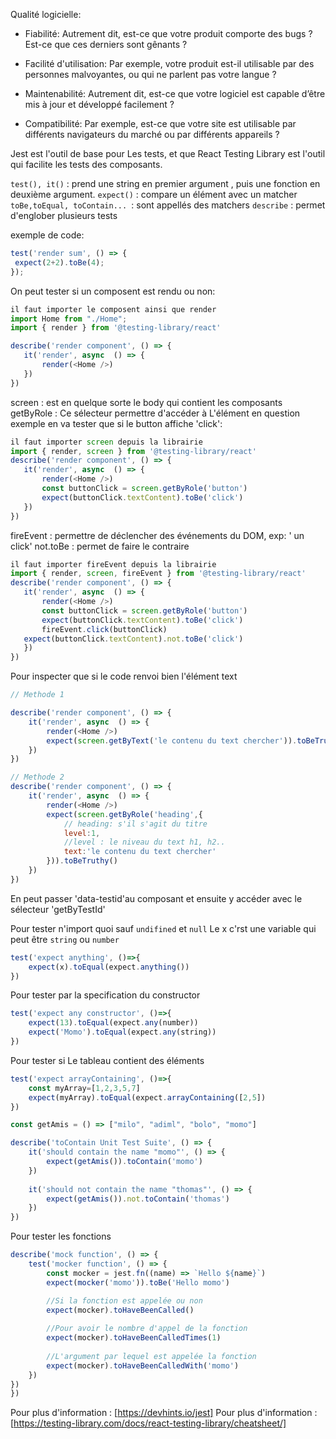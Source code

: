  
 Qualité logicielle: 

 - Fiabilité:
 Autrement dit, est-ce que votre produit comporte des bugs ? Est-ce que ces derniers sont gênants ?

 - Facilité d'utilisation:
 Par exemple, votre produit est-il utilisable par des personnes malvoyantes, ou qui ne parlent pas votre langue ?

 - Maintenabilité:
 Autrement dit, est-ce que votre logiciel est capable d’être mis à jour et développé facilement ?

 - Compatibilité:
 Par exemple, est-ce que votre site est utilisable par différents navigateurs du marché ou par différents appareils ?

 Jest est l'outil de base pour Les tests, et que React Testing Library est l'outil qui facilite les tests des composants.
 
 `test(), it()` : prend une string  en premier argument  , puis une fonction en deuxième argument.
 `expect()`  :  compare un élément avec un matcher
 `toBe,toEqual, toContain... `:  sont appellés des matchers
 `describe` : permet d'englober plusieurs tests

 exemple de code:

 ```javascript
 test('render sum', () => {
  expect(2+2).toBe(4);
});
 
 ```

 On peut tester si un composent est rendu ou non:

 ```javascript
 il faut importer le composent ainsi que render
 import Home from "./Home";
 import { render } from '@testing-library/react'

 describe('render component', () => {
    it('render', async  () => {
        render(<Home />)
    })
})
 
 ```

 screen  : est en quelque sorte le body  qui contient les composants 
 getByRole : Ce sélecteur permettre d'accéder à L'élément en question
 exemple en va tester que si le button affiche 'click':

 ```javascript
 il faut importer screen depuis la librairie
 import { render, screen } from '@testing-library/react'
 describe('render component', () => {
    it('render', async  () => {
        render(<Home />)
        const buttonClick = screen.getByRole('button')
        expect(buttonClick.textContent).toBe('click')
    })
})
 ```

 fireEvent : permettre de déclencher des événements du DOM, exp: ' un click'
 not.toBe : permet de faire le contraire

 ```javascript
 il faut importer fireEvent depuis la librairie
 import { render, screen, fireEvent } from '@testing-library/react'
 describe('render component', () => {
    it('render', async  () => {
        render(<Home />)
        const buttonClick = screen.getByRole('button')
        expect(buttonClick.textContent).toBe('click')
        fireEvent.click(buttonClick)
    expect(buttonClick.textContent).not.toBe('click')
    })
})
 ```

Pour inspecter que si le code renvoi bien l'élément text

```javascript
// Methode 1

describe('render component', () => {
    it('render', async  () => {
        render(<Home />)
        expect(screen.getByText('le contenu du text chercher')).toBeTruthy()
    })
})

// Methode 2
describe('render component', () => {
    it('render', async  () => {
        render(<Home />)
        expect(screen.getByRole('heading',{
            // heading: s'il s'agit du titre
            level:1,
            //level : le niveau du text h1, h2..
            text:'le contenu du text chercher'
        })).toBeTruthy()
    })
})

```


 En peut passer 'data-testid'au composant et ensuite y accéder avec le sélecteur 'getByTestId'

Pour tester n'import quoi sauf `undifined` et `null`
Le x c'rst une variable qui peut être `string` ou `number`

```javascript
test('expect anything', ()=>{
    expect(x).toEqual(expect.anything())
})
```

Pour tester par la specification du constructor

```javascript
test('expect any constructor', ()=>{
    expect(13).toEqual(expect.any(number))
    expect('Momo').toEqual(expect.any(string))
})
```

Pour tester si Le tableau contient des éléments

```javascript
test('expect arrayContaining', ()=>{
    const myArray=[1,2,3,5,7]
    expect(myArray).toEqual(expect.arrayContaining([2,5])
})

const getAmis = () => ["milo", "adiml", "bolo", "momo"]

describe('toContain Unit Test Suite', () => {
    it('should contain the name "momo"', () => {
        expect(getAmis()).toContain('momo')
    })
    
    it('should not contain the name "thomas"', () => {
        expect(getAmis()).not.toContain('thomas')
    })
})
```
Pour tester les fonctions

```javascript
describe('mock function', () => {
    test('mocker function', () => {
        const mocker = jest.fn((name) => `Hello ${name}`)
        expect(mocker('momo')).toBe('Hello momo')

        //Si la fonction est appelée ou non
        expect(mocker).toHaveBeenCalled()
        
        //Pour avoir le nombre d'appel de la fonction  
        expect(mocker).toHaveBeenCalledTimes(1)
        
        //L'argument par lequel est appelée la fonction
        expect(mocker).toHaveBeenCalledWith('momo')
    })
})
})
```

Pour plus d'information :
 [https://devhints.io/jest]
Pour plus d'information :
 [https://testing-library.com/docs/react-testing-library/cheatsheet/]
